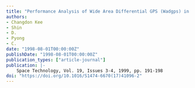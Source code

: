 ```yaml
---
title: "Performance Analysis of Wide Area Differential GPS (Wadgps) in East-Asia"
authors:
- Changdon Kee
- Shin
- D.
- Pyong
- C.
date: "1998-08-01T00:00:00Z"
publishDate: "1998-08-01T00:00:00Z"
publication_types: ["article-journal"]
publication: |-
    Space Technology, Vol. 19, Issues 3-4, 1999, pp. 191-198
doi: "https://doi.org/10.1016/S1474-6670(17)41096-2"
---
```

